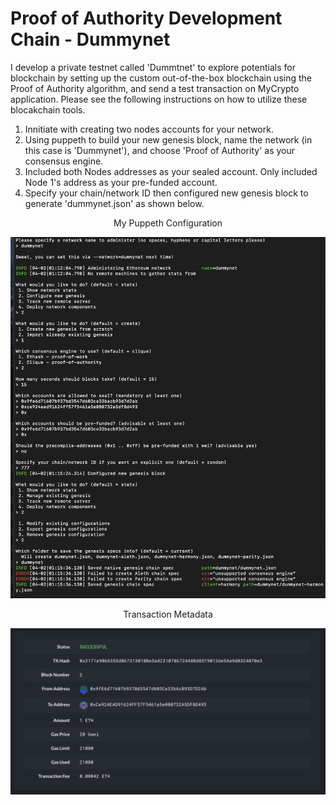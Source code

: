 # Proof of Authority Development Chain - Dummynet

I develop a private testnet called 'Dummtnet' to explore potentials for blockchain by setting up the custom out-of-the-box blockchain using the Proof of Authority algorithm, and send a test transaction on MyCrypto application. Please see the following instructions on how to utilize these blocakchain tools.

1. Innitiate with creating two nodes accounts for your network.
2. Using puppeth to build your new genesis block, name the network (in this case is 'Dummynet'), and choose 'Proof of Authority' as your consensus engine.
3. Included both Nodes addresses as your sealed account. Only included Node 1's address as your pre-funded account. 
4. Specify your chain/network ID then configured new genesis block to generate 'dummynet.json' as shown below.

<p align="center">My Puppeth Configuration</p>
<p align="center">
<img src="https://github.com/padthai-sketch/Dummynet-Blockchain/blob/main/Screenshots/Puppeth_Configuration.png" alt="Puppeth_Configuration" width="800"/>
</p>


<p align="center">Transaction Metadata</p>
<p align="center">
<img src="https://github.com/padthai-sketch/Dummynet-Blockchain/blob/main/Screenshots/TX_Status_successful.png" alt="TX_Status_successful" width="800"/>
</p>
